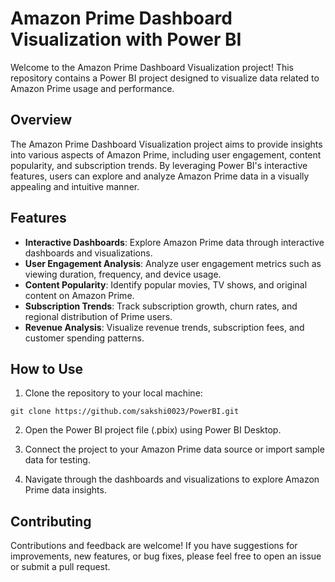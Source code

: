 # Amazon Prime Dashboard Visualization with Power BI

Welcome to the Amazon Prime Dashboard Visualization project! This repository contains a Power BI project designed to visualize data related to Amazon Prime usage and performance.

## Overview

The Amazon Prime Dashboard Visualization project aims to provide insights into various aspects of Amazon Prime, including user engagement, content popularity, and subscription trends. By leveraging Power BI's interactive features, users can explore and analyze Amazon Prime data in a visually appealing and intuitive manner.

## Features

- **Interactive Dashboards**: Explore Amazon Prime data through interactive dashboards and visualizations.
- **User Engagement Analysis**: Analyze user engagement metrics such as viewing duration, frequency, and device usage.
- **Content Popularity**: Identify popular movies, TV shows, and original content on Amazon Prime.
- **Subscription Trends**: Track subscription growth, churn rates, and regional distribution of Prime users.
- **Revenue Analysis**: Visualize revenue trends, subscription fees, and customer spending patterns.

## How to Use

1. Clone the repository to your local machine:

```
git clone https://github.com/sakshi0023/PowerBI.git
```

2. Open the Power BI project file (.pbix) using Power BI Desktop.

3. Connect the project to your Amazon Prime data source or import sample data for testing.

4. Navigate through the dashboards and visualizations to explore Amazon Prime data insights.

## Contributing

Contributions and feedback are welcome! If you have suggestions for improvements, new features, or bug fixes, please feel free to open an issue or submit a pull request.
